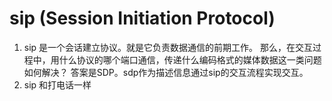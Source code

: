 # sip (Session Initiation Protocol)
1. sip 是一个会话建立协议。就是它负责数据通信的前期工作。
那么，在交互过程中，用什么协议的哪个端口通信，传递什么编码格式的媒体数据这一类问题如何解决？
答案是SDP。sdp作为描述信息通过sip的交互流程实现交互。
1. sip 和打电话一样